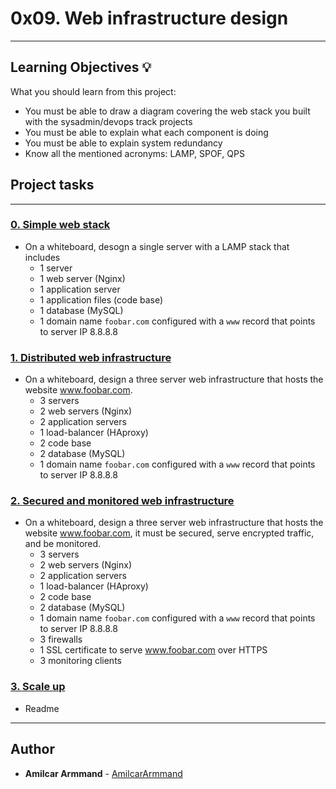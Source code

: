 # 0x09. Web infrastructure design

---

## Learning Objectives :bulb:
What you should learn from this project:

* You must be able to draw a diagram covering the web stack you built with the sysadmin/devops track projects
* You must be able to explain what each component is doing
* You must be able to explain system redundancy
* Know all the mentioned acronyms: LAMP, SPOF, QPS

## Project tasks

---

### [0. Simple web stack](./0-simple_web_stack)
* On a whiteboard, desogn a single server with a LAMP stack that includes
  * 1 server
  * 1 web server (Nginx)
  * 1 application server
  * 1 application files (code base)
  * 1 database (MySQL)
  * 1 domain name `foobar.com` configured with a `www` record that points to server IP 8.8.8.8


### [1. Distributed web infrastructure](./1-distributed_web_infrastructure)
* On a whiteboard, design a three server web infrastructure that hosts the website www.foobar.com.
  * 3 servers
  * 2 web servers (Nginx)
  * 2 application servers
  * 1 load-balancer (HAproxy)
  * 2 code base
  * 2 database (MySQL)
  * 1 domain name `foobar.com` configured with a `www` record that points to server IP 8.8.8.8


### [2. Secured and monitored web infrastructure](./2-secured_and_monitored_web_infrastructure)
* On a whiteboard, design a three server web infrastructure that hosts the website www.foobar.com, it must be secured, serve encrypted traffic, and be monitored.
  * 3 servers
  * 2 web servers (Nginx)
  * 2 application servers
  * 1 load-balancer (HAproxy)
  * 2 code base
  * 2 database (MySQL)
  * 1 domain name `foobar.com` configured with a `www` record that points to server IP 8.8.8.8
  * 3 firewalls
  * 1 SSL certificate to serve www.foobar.com over HTTPS
  * 3 monitoring clients



### [3. Scale up](./3-scale_up)
* Readme

---

## Author
* **Amilcar Armmand** - [AmilcarArmmand](https://github.com/AmilcarArmmand)
